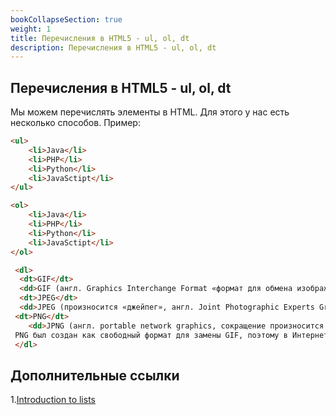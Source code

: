 ```yaml
---
bookCollapseSection: true 
weight: 1 
title: Перечисления в HTML5 - ul, ol, dt
description: Перечисления в HTML5 - ul, ol, dt
---
```


## Перечисления в HTML5 - ul, ol, dt

Мы можем перечислять элементы в HTML. Для этого у нас есть несколько способов. Пример:  

```HTML
<ul>
    <li>Java</li>
    <li>PHP</li>
    <li>Python</li>
    <li>JavaSctipt</li>
</ul>
```

```HTML
<ol>
    <li>Java</li>
    <li>PHP</li>
    <li>Python</li>
    <li>JavaSctipt</li>
</ol>
```

```HTML
 <dl>
  <dt>GIF</dt>
  <dd>GIF (англ. Graphics Interchange Format «формат для обмена изображениями») — растровый формат графических изображений. Способен хранить сжатые данные без потери качества в формате не более 256 цветов. Разработан в 1987 году.</dd>
  <dt>JPEG</dt>
  <dd>JPEG (произносится «джейпег», англ. Joint Photographic Experts Group, по названию организации-разработчика) — один из популярных растровых графических форматов, применяемый для хранения фотографий и подобных им изображений. Файлы, содержащие данные JPEG, обычно имеют расширения (суффиксы) .jpg, .jfif, .jpe или .jpeg. Однако .jpg является самым популярным из них на всех платформах. MIME-тип — image/jpeg. Алгоритм JPEG позволяет сжимать изображение как с потерями, так и без потерь (режим сжатия lossless JPEG). Поддерживаются изображения с линейным размером не более 65535 × 65535 пикселов. Разработан в 1992 году.</dd>
 <dt>PNG</dt>
    <dd>JPNG (англ. portable network graphics, сокращение произносится по-английски /pɪŋ/) — растровый формат хранения графической информации, использующий сжатие без потерь по алгоритму Deflate.
 PNG был создан как свободный формат для замены GIF, поэтому в Интернете появился рекурсивный акроним «PNG is Not GIF» (PNG — не GIF). Разработан в 1996 году.</dd>
 </dl>
```

## Дополнительные ссылки

1.[Introduction to lists](https://www.w3.org/TR/html4/struct/lists.html)